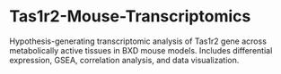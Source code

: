 # Tas1r2-Mouse-Transcriptomics
Hypothesis-generating transcriptomic analysis of Tas1r2 gene across metabolically active tissues in BXD mouse models. Includes differential expression, GSEA, correlation analysis, and data visualization.
